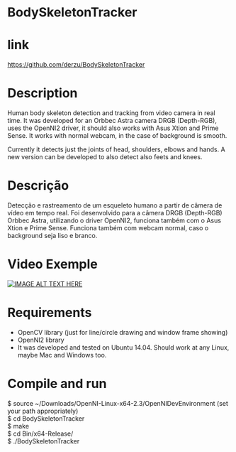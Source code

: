 # BodySkeletonTracker
# link
https://github.com/derzu/BodySkeletonTracker
# Description
Human body skeleton detection and tracking from video camera in real time. It was developed for an Orbbec Astra camera DRGB (Depth-RGB), uses the OpenNI2 driver, it should also works with Asus Xtion and Prime Sense. It works with normal webcam, in the case of background is smooth.

Currently it detects just the joints of head, shoulders, elbows and hands. A new version can be developed to also detect also feets and knees.

# Descrição
Detecção e rastreamento de um esqueleto humano a partir de câmera de vídeo em tempo real. Foi desenvolvido para a câmera DRGB (Depth-RGB) Orbbec Astra, utilizando o driver OpenNI2, funciona também com o Asus Xtion e Prime Sense. Funciona também com webcam normal, caso o background seja liso e branco.

# Video Exemple

[![IMAGE ALT TEXT HERE](https://github.com/derzu/BodySkeletonTracker/blob/master/thumbs.png)](https://www.youtube.com/watch?v=9XYmkTN2RQY)

# Requirements
 - OpenCV library (just for line/circle drawing and window frame showing)
 - OpenNI2 library  
 - It was developed and tested on Ubuntu 14.04. Should work at any Linux, maybe Mac and Windows too.  

# Compile and run
 $ source ~/Downloads/OpenNI-Linux-x64-2.3/OpenNIDevEnvironment     (set your path appropriately)  
 $ cd BodySkeletonTracker  
 $ make  
 $ cd Bin/x64-Release/  
 $ ./BodySkeletonTracker  
